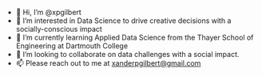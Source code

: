 - 👋 Hi, I’m @xpgilbert
- 👀 I’m interested in Data Science to drive creative decisions with a socially-conscious impact
- 🌱 I’m currently learning Applied Data Science from the Thayer School of Engineering at Dartmouth College
- 💞️ I’m looking to collaborate on data challenges with a social impact.
- 📫 Please reach out to me at xanderpgilbert@gmail.com

<!---
xpgilbert/xpgilbert is a ✨ special ✨ repository because its `README.md` (this file) appears on your GitHub profile.
You can click the Preview link to take a look at your changes.
--->
